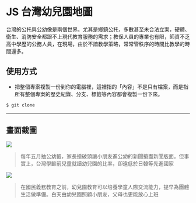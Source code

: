 # JS 台灣幼兒園地圖

台灣的公托與公幼像是兩個世界。尤其是鄉鎮公托，多數甚至未合法立案，硬體、衛生、消防安全都跟不上現代教育服務的需求；教保人員的專業也有限，師資不乏高中學歷的公務人員，在現場，由於不諳教學策略，常常管秩序的時間比教學的時間還多。

## 使用方式
- 把整個專案複製一份到你的電腦裡，這裡指的「內容」不是只有檔案，而是指所有整個專案的歷史紀錄、分支、標籤等內容都會複製一份下來。
```sh
$ git clone
```

----

## 畫面截圖
![](https://i.imgur.com/mX3eugH.png)
> 每年五月抽公幼籤，家長搶破頭讓小朋友進公幼的新聞搶盡新聞版面。但事實上，台灣學齡前兒童就讀幼兒園的比率，卻遠低於日韓等先進國家

![](https://i.imgur.com/1BGFSZy.png)
> 在國民義務教育之前，幼兒園教育可以培養學童人際交流能力，提早為團體生活做準備。白天由幼兒園照顧小朋友，父母也更能放心上班
